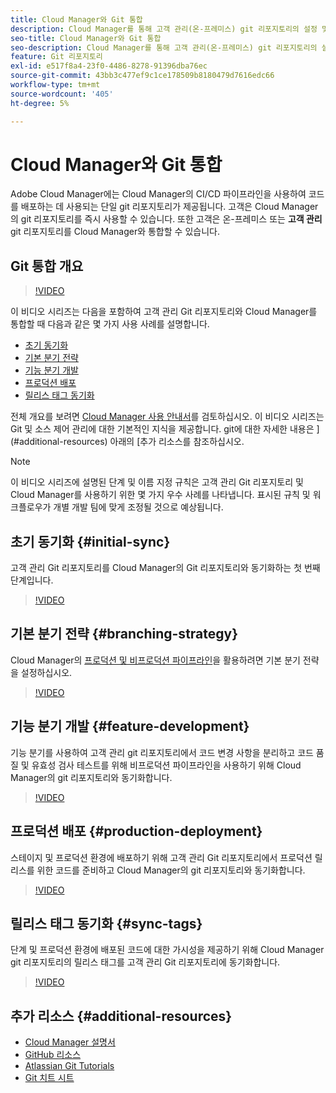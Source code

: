 ```yaml
---
title: Cloud Manager와 Git 통합
description: Cloud Manager를 통해 고객 관리(온-프레미스) git 리포지토리의 설정 및 통합을 거치는 비디오 시리즈입니다.
seo-title: Cloud Manager와 Git 통합
seo-description: Cloud Manager를 통해 고객 관리(온-프레미스) git 리포지토리의 설정 및 통합을 거치는 비디오 시리즈입니다.
feature: Git 리포지토리
exl-id: e517f8a4-23f0-4486-8278-91396dba76ec
source-git-commit: 43bb3c477ef9c1ce178509b8180479d7616edc66
workflow-type: tm+mt
source-wordcount: '405'
ht-degree: 5%

---
```


# Cloud Manager와 Git 통합

Adobe Cloud Manager에는 Cloud Manager의 CI/CD 파이프라인을 사용하여 코드를 배포하는 데 사용되는 단일 git 리포지토리가 제공됩니다. 고객은 Cloud Manager의 git 리포지토리를 즉시 사용할 수 있습니다. 또한 고객은 온-프레미스 또는 **고객 관리** git 리포지토리를 Cloud Manager와 통합할 수 있습니다.

## Git 통합 개요

>[!VIDEO](https://video.tv.adobe.com/v/28710/)

이 비디오 시리즈는 다음을 포함하여 고객 관리 Git 리포지토리와 Cloud Manager를 통합할 때 다음과 같은 몇 가지 사용 사례를 설명합니다.

* [초기 동기화](#initial-sync)
* [기본 분기 전략](#branching-strategy)
* [기능 분기 개발](#feature-development)
* [프로덕션 배포](#production-deployment)
* [릴리스 태그 동기화](#sync-tags)

전체 개요를 보려면 [Cloud Manager 사용 안내서](https://docs.adobe.com/content/help/ko-KR/experience-manager-cloud-manager/using/introduction-to-cloud-manager.html)를 검토하십시오. 이 비디오 시리즈는 Git 및 소스 제어 관리에 대한 기본적인 지식을 제공합니다. git에 대한 자세한 내용은 ](#additional-resources) 아래의 [추가 리소스를 참조하십시오.

>[!NOTE]
>
> 이 비디오 시리즈에 설명된 단계 및 이름 지정 규칙은 고객 관리 Git 리포지토리 및 Cloud Manager를 사용하기 위한 몇 가지 우수 사례를 나타냅니다. 표시된 규칙 및 워크플로우가 개별 개발 팀에 맞게 조정될 것으로 예상됩니다.

## 초기 동기화 {#initial-sync}

고객 관리 Git 리포지토리를 Cloud Manager의 Git 리포지토리와 동기화하는 첫 번째 단계입니다.

>[!VIDEO](https://video.tv.adobe.com/v/28711/?quality=12)

## 기본 분기 전략 {#branching-strategy}

Cloud Manager의 [프로덕션 및 비프로덕션 파이프라인](https://docs.adobe.com/content/help/en/experience-manager-cloud-manager/using/how-to-use/configuring-pipeline.html)을 활용하려면 기본 분기 전략을 설정하십시오.

>[!VIDEO](https://video.tv.adobe.com/v/28712/?quality=12)

## 기능 분기 개발 {#feature-development}

기능 분기를 사용하여 고객 관리 git 리포지토리에서 코드 변경 사항을 분리하고 코드 품질 및 유효성 검사 테스트를 위해 비프로덕션 파이프라인을 사용하기 위해 Cloud Manager의 git 리포지토리와 동기화합니다.

>[!VIDEO](https://video.tv.adobe.com/v/28723/?quality=12)

## 프로덕션 배포 {#production-deployment}

스테이지 및 프로덕션 환경에 배포하기 위해 고객 관리 Git 리포지토리에서 프로덕션 릴리스를 위한 코드를 준비하고 Cloud Manager의 git 리포지토리와 동기화합니다.

>[!VIDEO](https://video.tv.adobe.com/v/28724/?quality=12)

## 릴리스 태그 동기화 {#sync-tags}

단계 및 프로덕션 환경에 배포된 코드에 대한 가시성을 제공하기 위해 Cloud Manager git 리포지토리의 릴리스 태그를 고객 관리 Git 리포지토리에 동기화합니다.

>[!VIDEO](https://video.tv.adobe.com/v/28725/?quality=12)

## 추가 리소스 {#additional-resources}

* [Cloud Manager 설명서](https://docs.adobe.com/content/help/en/experience-manager-cloud-manager/using/introduction-to-cloud-manager.html)
* [GitHub 리소스](https://try.github.io)
* [Atlassian Git Tutorials](https://www.atlassian.com/git/tutorials/what-is-version-control)
* [Git 치트 시트](https://education.github.com/git-cheat-sheet-education.pdf)

